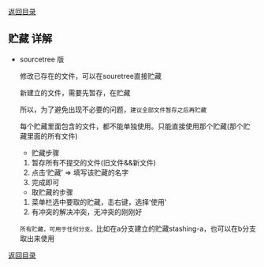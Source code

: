 [返回目录](../git常用操作.md)

## 贮藏 详解

- sourcetree 版

  修改已存在的文件，可以在souretree直接贮藏

  新建立的文件，需要先暂存，在贮藏

  所以，为了避免出现不必要的问题，`建议全部文件暂存之后再贮藏`

  每个贮藏里面包含的文件，都不能单独使用。只能直接使用那个贮藏(那个贮藏里面的所有文件)

  - 贮藏步骤
  1. 暂存所有不提交的文件(旧文件&&新文件)
  2. 点击‘贮藏’ => 填写该贮藏的名字
  3. 完成即可
  - 取贮藏的步骤
  1. 菜单栏选中要取的贮藏，击右键，选择‘使用’
  2. 有冲突的解决冲突，无冲突的刚刚好

  `所有贮藏，可用于任何分支。`比如在a分支建立的贮藏stashing-a，也可以在b分支取出来使用


[返回目录](../git常用操作.md)
